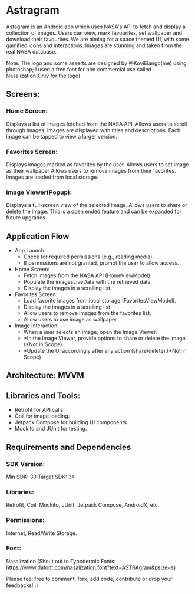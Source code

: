 # Astragram

Astagram is an Android app which uses NASA's API to fetch and display a collection of images. Users can view, mark favourites, set wallpaper and download their favourites.
We are aiming for a space themed UI, with some gamified icons and interactions. Images are stunning and taken from the real NASA database. 

Note: The logo and some asserts are designed by @KoviElango(me) using photoshop; I used a free font for non commercial use called Nasalization(Only for the logo).

## Screens:
### Home Screen:

Displays a list of images fetched from the NASA API.
Allows users to scroll through images.
Images are displayed with titles and descriptions.
Each image can be tapped to view a larger version.

### Favorites Screen:

Displays images marked as favorites by the user.
Allows users to set image as their wallpaper
Allows users to remove images from their favorites.
Images are loaded from local storage.

### Image Viewer(Popup):

Displays a full-screen view of the selected image.
Allows users to share or delete the image.
This is a open ended feature and can be expanded for future upgrades

## Application Flow

- App Launch:
  - Check for required permissions (e.g., reading media).
  - If permissions are not granted, prompt the user to allow access.
- Home Screen:
  - Fetch images from the NASA API (HomeViewModel).
  - Populate the imagesLiveData with the retrieved data.
  - Display the images in a scrolling list.
- Favorites Screen:
  - Load favorite images from local storage (FavoritesViewModel).
  - Display the images in a scrolling list.
  - Allow users to remove images from the favorites list.
  - Allow users to use image as wallpaper
- Image Interaction:
  - When a user selects an image, open the Image Viewer.
  - *In the Image Viewer, provide options to share or delete the image.(*Not in Scope)
  - *Update the UI accordingly after any action (share/delete).(*Not in Scope)

## Architecture: MVVM

## Libraries and Tools:
- Retrofit for API calls.
- Coil for image loading.
- Jetpack Compose for building UI components.
- Mockito and JUnit for testing.


## Requirements and Dependencies

### SDK Version:
Min SDK: 30
Target SDK: 34

### Libraries:
Retrofit, Coil, Mockito, JUnit, Jetpack Compose, AndroidX, etc.

### Permissions:
Internet, Read/Write Storage.

### Font:
Nasalization (Shout out to  Typodermic Fonts: https://www.dafont.com/nasalization.font?text=ASTRAgram&psize=s)

Please feel free to comment, fork, add code, contribute or drop your feedbacks! :)


